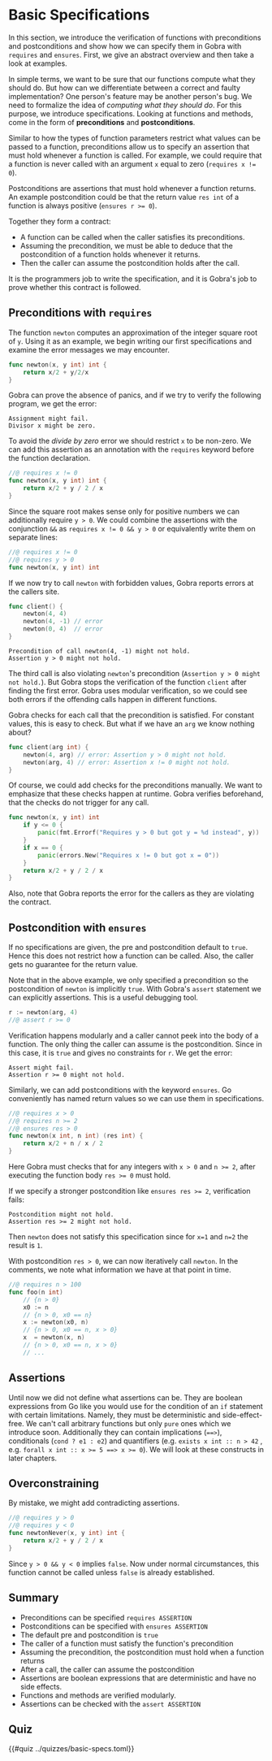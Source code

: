 # Basic Specifications
<!--
Goals
- Specification by precondition and postcondition
- View them as contracts between the caller and callee
  - where the errors occur
- what the verifier checks
- syntax to write basic contracts in Gobra
- Default pre and postconditions
-->
In this section, we introduce the verification of functions with preconditions and postconditions and show how we can specify them in Gobra with `requires` and `ensures`.
First, we give an abstract overview and then take a look at examples.

In simple terms, we want to be sure that our functions compute what they should do.
But how can we differentiate between a correct and faulty implementation?
One person's feature may be another person's bug.
We need to formalize the idea of *computing what they should do*.
For this purpose, we introduce specifications.
Looking at functions and methods, come in the form of **preconditions** and **postconditions**.

Similar to how the types of function parameters restrict what values can be passed to a function, preconditions allow us to specify an assertion that must hold whenever a function is called.
For example, we could require that a function is never called with an argument `x` equal to zero (`requires x != 0`).

Postconditions are assertions that must hold whenever a function returns.
An example postcondition could be that the return value `res int` of a function is always positive (`ensures r >= 0`).

Together they form a contract:
- A function can be called when the caller satisfies its preconditions.
- Assuming the precondition, we must be able to deduce that the postcondition of a function holds whenever it returns.
- Then the caller can assume the postcondition holds after the call.

It is the programmers job to write the specification, and it is Gobra's job to prove whether this contract is followed.

## Preconditions with `requires`
The function `newton` computes an approximation of the integer square root of `y`.
Using it as an example, we begin writing our first specifications and examine the error messages we may encounter.
```go
func newton(x, y int) int {
	return x/2 + y/2/x
}
``` 
Gobra can prove the absence of panics, and if we try to verify the following program, we get the error:
``` text
Assignment might fail. 
Divisor x might be zero.
```

To avoid the *divide by zero* error we should restrict `x` to be non-zero.
We can add this assertion as an annotation with the `requires` keyword before the function declaration.

```go
//@ requires x != 0
func newton(x, y int) int {
	return x/2 + y / 2 / x
}
```

Since the square root makes sense only for positive numbers we can additionally require `y > 0`.
We could combine the assertions with the conjunction `&&` as `requires x != 0 && y > 0` or equivalently write them on separate lines:
```go
//@ requires x != 0
//@ requires y > 0
func newton(x, y int) int
```

If we now try to call `newton` with forbidden values, Gobra reports errors at the callers site.
```go
func client() {
	newton(4, 4)
	newton(4, -1) // error
	newton(0, 4)  // error
}
```
``` text
Precondition of call newton(4, -1) might not hold. 
Assertion y > 0 might not hold.
```
The third call is also violating `newton`'s precondition (`Assertion y > 0 might not hold.`).
But Gobra stops the verification of the function `client` after finding the first error.
Gobra uses modular verification, so we could see both errors if the offending calls happen in different functions.

Gobra checks for each call that the precondition is satisfied.
For constant values, this is easy to check.
But what if we have an `arg` we know nothing about?
```go
func client(arg int) {
	newton(4, arg) // error: Assertion y > 0 might not hold.
	newton(arg, 4) // error: Assertion x != 0 might not hold.
}
```
<!-- and error prone -->
Of course, we could add checks for the preconditions manually.
We want to emphasize that these checks happen at runtime.
Gobra verifies beforehand, that the checks do not trigger for any call.
```go
func newton(x, y int) int
	if y <= 0 {
		panic(fmt.Errorf("Requires y > 0 but got y = %d instead", y))
	}
	if x == 0 {
		panic(errors.New("Requires x != 0 but got x = 0"))
	}
	return x/2 + y / 2 / x
}
```
Also, note that Gobra reports the error for the callers as they are violating the contract.


## Postcondition with `ensures`
If no specifications are given, the pre and postcondition default to `true`.
Hence this does not restrict how a function can be called.
Also, the caller gets no guarantee for the return value.

Note that in the above example, we only specified a precondition so the postcondition of `newton` is implicitly `true`.
With Gobra's `assert` statement we can explicitly  assertions.
This is a useful debugging tool.
``` go
r := newton(arg, 4)
//@ assert r >= 0
```
Verification happens modularly and a caller cannot peek into the body of a function.
The only thing the caller can assume is the postcondition.
Since in this case, it is `true` and gives no constraints for `r`.
We get the error:
``` text
Assert might fail. 
Assertion r >= 0 might not hold.
```

Similarly, we can add postconditions with the keyword `ensures`.
Go conveniently has named return values so we can use them in specifications.
``` go
//@ requires x > 0
//@ requires n >= 2
//@ ensures res > 0
func newton(x int, n int) (res int) {
	return x/2 + n / x / 2
}
```
Here Gobra must checks that for any integers with `x > 0` and `n >= 2`,
after executing the function body `res >= 0` must hold.

If we specify a stronger postcondition like `ensures res >= 2`,
verification fails:

``` text
Postcondition might not hold. 
Assertion res >= 2 might not hold.
```

Then `newton` does not satisfy this specification since for `x=1` and `n=2` the result is `1`.


With postcondition `res > 0`, we can now iteratively call `newton`.
In the comments, we note what information we have at that point in time.
``` go
//@ requires n > 100
func foo(n int)
	// {n > 0}
	x0 := n
	// {n > 0, x0 == n}
	x := newton(x0, n)
	// {n > 0, x0 == n, x > 0}
	x  = newton(x, n)
	// {n > 0, x0 == n, x > 0}
	// ...
```

<!-- ``` go -->
<!-- //@ ensures res >= 0 -->
<!-- func abs(n int) (res int) { -->
<!-- 	// {n = ?} -->
<!-- 	if n < 0 { -->
<!-- 		// {n < 0} -->
<!-- 		res = -n -->
<!-- 		// {n < 0, res} -->
<!-- 		return -n -->
<!-- 	} else { -->
<!-- 		// {n >= 0} -->
<!-- 		res = n -->
<!-- 		return -->
<!-- 	} -->
<!-- } -->
<!-- ``` -->
## Assertions
Until now we did not define what assertions can be.
They are boolean expressions from Go like you would use for the condition of an `if` statement with certain limitations.
Namely, they must be deterministic and side-effect-free.
We can't call arbitrary functions but only `pure` ones which we introduce soon.
Additionally they can contain implications (`==>`), conditionals (`cond ? e1 : e2`) and quantifiers (e.g. `exists x int :: n > 42`
, e.g. `forall x int :: x >= 5 ==> x >= 0`).
We will look at these constructs in later chapters.

## Overconstraining
By mistake, we might add contradicting assertions.
```go
//@ requires y > 0
//@ requires y < 0
func newtonNever(x, y int) int {
	return x/2 + y / 2 / x
}
```
Since `y > 0 && y < 0` implies `false`.
Now under normal circumstances, this function cannot be called 
unless `false` is already established.

## Summary
- Preconditions can be specified `requires ASSERTION`
- Postconditions can be specified with `ensures ASSERTION`
- The default pre and postcondition is `true`
- The caller of a function must satisfy the function's precondition
- Assuming the precondition, the postcondition must hold when a function returns
- After a call, the caller can assume the postcondition
- Assertions are boolean expressions that are deterministic and have no side effects.
- Functions and methods are verified modularly.
- Assertions can be checked with the `assert ASSERTION`


## Quiz
{{#quiz ../quizzes/basic-specs.toml}}
